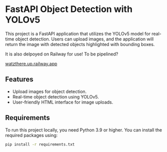 # FastAPI Object Detection with YOLOv5

This project is a FastAPI application that utilizes the YOLOv5 model for real-time object detection. Users can upload images, and the application will return the image with detected objects highlighted with bounding boxes.

It is also delpoyed on Railway for use! To be pipelined?

[watzthere.up.railway.app](https://watzthere.up.railway.app)


## Features

- Upload images for object detection.
- Real-time object detection using YOLOv5.
- User-friendly HTML interface for image uploads.

## Requirements

To run this project locally, you need Python 3.9 or higher. You can install the required packages using:

```bash
pip install -r requirements.txt
```
